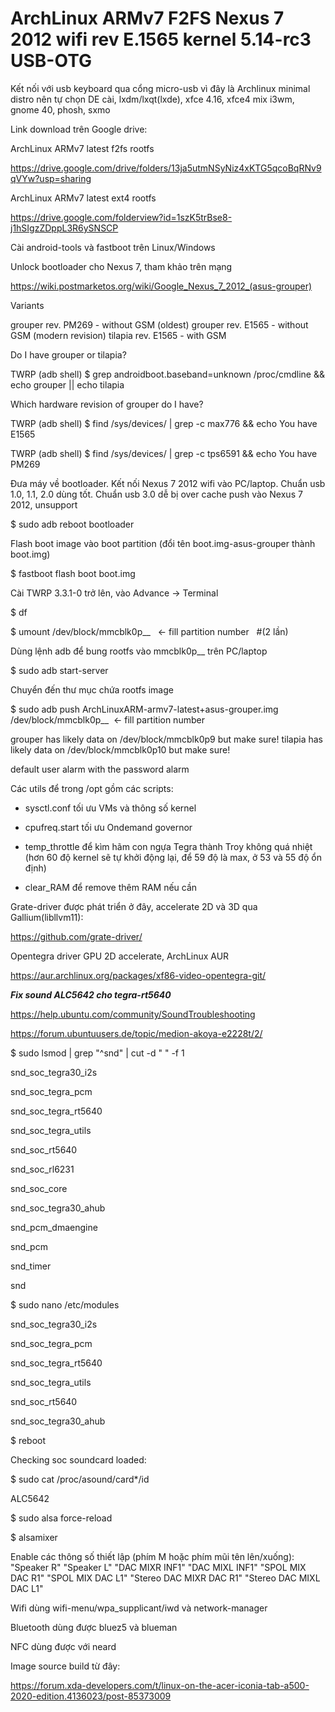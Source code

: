 # ArchLinux ARMv7 F2FS Nexus 7 2012 wifi rev E.1565 kernel 5.14-rc3 USB-OTG

Kết nối với usb keyboard qua cổng micro-usb vì đây là Archlinux minimal distro nên tự chọn DE cài, lxdm/lxqt(lxde), xfce 4.16, xfce4 mix i3wm, gnome 40, phosh, sxmo



Link download trên Google drive:



ArchLinux ARMv7 latest f2fs rootfs

https://drive.google.com/drive/folders/13ja5utmNSyNiz4xKTG5qcoBqRNv9qVYw?usp=sharing



ArchLinux ARMv7 latest ext4 rootfs

https://drive.google.com/folderview?id=1szK5trBse8-j1hSIgzZDppL3R6ySNSCP



Cài android-tools và fastboot trên Linux/Windows



Unlock bootloader cho Nexus 7, tham khảo trên mạng

https://wiki.postmarketos.org/wiki/Google_Nexus_7_2012_(asus-grouper)



Variants

grouper rev. PM269 - without GSM (oldest)
grouper rev. E1565 - without GSM (modern revision)
tilapia rev. E1565 - with GSM



Do I have grouper or tilapia?



TWRP (adb shell) $ grep androidboot.baseband=unknown /proc/cmdline && echo grouper || echo tilapia



Which hardware revision of grouper do I have?



TWRP (adb shell) $ find /sys/devices/ | grep -c max776 && echo You have E1565



TWRP (adb shell) $ find /sys/devices/ | grep -c tps6591 && echo You have PM269



Đưa máy về bootloader. Kết nối Nexus 7 2012 wifi vào PC/laptop. Chuẩn usb 1.0, 1.1, 2.0 dùng tốt. Chuẩn usb 3.0 dễ bị over cache push vào Nexus 7 2012, unsupport



$ sudo adb reboot bootloader



Flash boot image vào boot partition (đổi tên boot.img-asus-grouper thành boot.img)



$ fastboot flash boot boot.img



Cài TWRP 3.3.1-0 trở lên, vào Advance → Terminal



$ df



$ umount /dev/block/mmcblk0p__   <- fill partition number   #(2 lần)



Dùng lệnh adb để bung rootfs vào mmcblk0p__ trên PC/laptop



$ sudo adb start-server



Chuyển đến thư mục chứa rootfs image



$ sudo adb push ArchLinuxARM-armv7-latest+asus-grouper.img /dev/block/mmcblk0p__  <- fill partition number



grouper has likely data on /dev/block/mmcblk0p9 but make sure!
tilapia has likely data on /dev/block/mmcblk0p10 but make sure!



default user alarm with the password alarm



Các utils để trong /opt gồm các scripts:



- sysctl.conf tối ưu VMs và thông số kernel



- cpufreq.start tối ưu Ondemand governor



- temp_throttle để kìm hãm con ngựa Tegra thành Troy không quá nhiệt (hơn 60 độ kernel sẽ tự khởi động lại, để 59 độ là max, ở 53 và 55 độ ổn định)



- clear_RAM để remove thêm RAM nếu cần



Grate-driver được phát triển ở đây, accelerate 2D và 3D qua Gallium(libllvm11):



https://github.com/grate-driver/



Opentegra driver GPU 2D accelerate, ArchLinux AUR



https://aur.archlinux.org/packages/xf86-video-opentegra-git/



***Fix sound ALC5642 cho tegra-rt5640***



https://help.ubuntu.com/community/SoundTroubleshooting



https://forum.ubuntuusers.de/topic/medion-akoya-e2228t/2/



$ sudo lsmod | grep "^snd" | cut -d " " -f 1

snd_soc_tegra30_i2s

snd_soc_tegra_pcm

snd_soc_tegra_rt5640

snd_soc_tegra_utils

snd_soc_rt5640

snd_soc_rl6231

snd_soc_core

snd_soc_tegra30_ahub

snd_pcm_dmaengine

snd_pcm

snd_timer

snd



$ sudo nano /etc/modules

snd_soc_tegra30_i2s

snd_soc_tegra_pcm

snd_soc_tegra_rt5640

snd_soc_tegra_utils

snd_soc_rt5640

snd_soc_tegra30_ahub



$ reboot



Checking soc soundcard loaded:



$ sudo cat /proc/asound/card*/id



ALC5642



$ sudo alsa force-reload



$ alsamixer



Enable các thông số thiết lập (phím M hoặc phím mũi tên lên/xuống): "Speaker R" "Speaker L" "DAC MIXR INF1" "DAC MIXL INF1" "SPOL MIX DAC R1" "SPOL MIX DAC L1" "Stereo DAC MIXR DAC R1" "Stereo DAC MIXL DAC L1"



Wifi dùng wifi-menu/wpa_supplicant/iwd và network-manager



Bluetooth dùng được bluez5 và blueman



NFC dùng được với neard



Image source build từ đây:



https://forum.xda-developers.com/t/linux-on-the-acer-iconia-tab-a500-2020-edition.4136023/post-85373009
